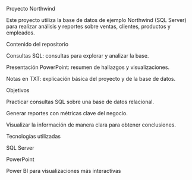 Proyecto Northwind

Este proyecto utiliza la base de datos de ejemplo Northwind (SQL Server) para realizar análisis y reportes sobre ventas, clientes, productos y empleados.

Contenido del repositorio

Consultas SQL: consultas para explorar y analizar la base.

Presentación PowerPoint: resumen de hallazgos y visualizaciones.

Notas en TXT: explicación básica del proyecto y de la base de datos.

Objetivos

Practicar consultas SQL sobre una base de datos relacional.

Generar reportes con métricas clave del negocio.

Visualizar la información de manera clara para obtener conclusiones.

Tecnologías utilizadas

SQL Server

PowerPoint

Power BI para visualizaciones más interactivas
